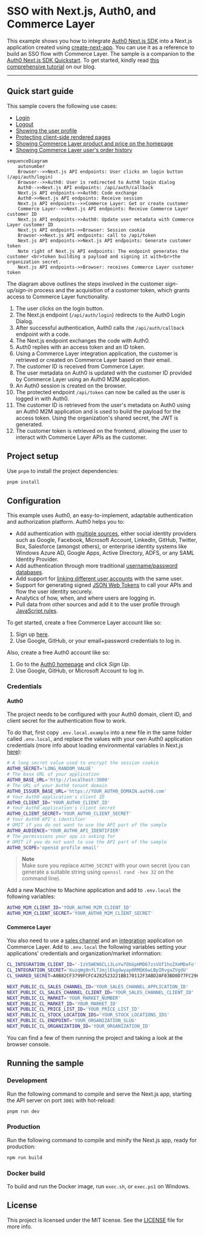 # SSO with Next.js, Auth0, and Commerce Layer

This example shows you how to integrate [Auth0 Next.js SDK](https://github.com/auth0/nextjs-auth0) into a Next.js application created using [create-next-app](https://nextjs.org/docs/api-reference/create-next-app). You can use it as a reference to build an SSO flow with Commerce Layer. The sample is a companion to the [Auth0 Next.js SDK Quickstart](https://auth0.com/docs/quickstart/webapp/nextjs). To get started, kindly read [this comprehensive tutorial](https://commercelayer.io/blog/how-to-single-sign-on-with-nextjs-auth0-and-commerce-layer) on our blog.

---

## Quick start guide

This sample covers the following use cases:

- [Login](https://github.com/commercelayer/sample-nextjs-auth0-sso/blob/main/components/NavBar.jsx#L61-L67)
- [Logout](https://github.com/commercelayer/sample-nextjs-auth0-sso/blob/main/components/NavBar.jsx#L93-L95)
- [Showing the user profile](https://github.com/commercelayer/sample-nextjs-auth0-sso/blob/main/pages/profile.jsx)
- [Protecting client-side rendered pages](https://github.com/commercelayer/sample-nextjs-auth0-sso/blob/main/pages/profile.jsx#L43-L46)
- [Showing Commerce Layer product and price on the homepage](https://github.com/commercelayer/sample-nextjs-auth0-sso/blob/main/components/Content.jsx)
- [Showing Commerce Layer user's order history](https://github.com/commercelayer/sample-nextjs-auth0-sso/blob/main/pages/orders.jsx)

```mermaid
sequenceDiagram
    autonumber
    Browser-->>Next.js API endpoints: User clicks on login button (/api/auth/login)
    Browser-->>Auth0: User is redirected to Auth0 login dialog
    Auth0-->>Next.js API endpoints: /api/auth/callback
    Next.js API endpoints->>Auth0: Code exchange
    Auth0->>Next.js API endpoints: Receive session
    Next.js API endpoints-->>Commerce Layer: Get or create customer
    Commerce Layer-->>Next.js API endpoints: Receive Commerce Layer customer ID
    Next.js API endpoints->>Auth0: Update user metadata with Commerce Layer customer ID
    Next.js API endpoints->>Browser: Session cookie
    Browser->>Next.js API endpoints: call to /api/token
    Next.js API endpoints->>Next.js API endpoints: Generate customer token
    Note right of Next.js API endpoints: The endpoint generates the customer <br>token building a payload and signing it with<br>the organization secret.
    Next.js API endpoints->>Browser: receives Commerce Layer customer token
```

The diagram above outlines the steps involved in the customer *sign-up/sign-in* process and the acquisition of a customer token, which grants access to Commerce Layer functionality.

1. The user clicks on the login button.
2. The Next.js endpoint (`/api/auth/login`) redirects to the Auth0 Login Dialog.
3. After successful authentication, Auth0 calls the `/api/auth/callback` endpoint with a code.
4. The Next.js endpoint exchanges the code with Auth0.
5. Auth0 replies with an access token and an ID token.
6. Using a Commerce Layer integration application, the customer is retrieved or created on Commerce Layer based on their email.
7. The customer ID is received from Commerce Layer.
8. The user metadata on Auth0 is updated with the customer ID provided by Commerce Layer using an Auth0 M2M application.
9. An Auth0 session is created on the browser.
10. The protected endpoint `/api/token` can now be called as the user is logged in with Auth0.
11. The customer ID is retrieved from the user's metadata on Auth0 using an Auth0 M2M application and is used to build the payload for the access token. Using the organization's shared secret, the JWT is generated.
12. The customer token is retrieved on the frontend, allowing the user to interact with Commerce Layer APIs as the customer.

## Project setup

Use `pnpm` to install the project dependencies:

```bash
pnpm install
```

## Configuration

This example uses Auth0, an easy-to-implement, adaptable authentication and authorization platform. Auth0 helps you to:

- Add authentication with [multiple sources](https://auth0.com/docs/identityproviders), either social identity providers such as Google, Facebook, Microsoft Account, LinkedIn, GitHub, Twitter, Box, Salesforce (amongst others), or enterprise identity systems like Windows Azure AD, Google Apps, Active Directory, ADFS, or any SAML Identity Provider.
- Add authentication through more traditional [username/password databases](https://auth0.com/docs/connections/database/custom-db).
- Add support for [linking different user accounts](https://auth0.com/docs/users/user-account-linking) with the same user.
- Support for generating signed [JSON Web Tokens](https://auth0.com/docs/tokens/json-web-tokens) to call your APIs and flow the user identity securely.
- Analytics of how, when, and where users are logging in.
- Pull data from other sources and add it to the user profile through [JavaScript rules](https://auth0.com/docs/rules).

To get started, create a free Commerce Layer account like so:

1. Sign up [here](https://dashboard.commercelayer.io/sign_up).
2. Use Google, GitHub, or your email+password credentials to log in.

Also, create a free Auth0 account like so:

1. Go to the [Auth0 homepage](https://auth0.com) and click *Sign Up*.
2. Use Google, GitHub, or Microsoft Account to log in.

### Credentials

#### Auth0

The project needs to be configured with your Auth0 domain, client ID, and client secret for the authentication flow to work.

To do that, first copy `.env.local.example` into a new file in the same folder called `.env.local`, and replace the values with your own Auth0 application credentials (more info about loading environmental variables in Next.js [here](https://nextjs.org/docs/basic-features/environment-variables)):

```sh
# A long secret value used to encrypt the session cookie
AUTH0_SECRET='LONG_RANDOM_VALUE'
# The base URL of your application
AUTH0_BASE_URL='http://localhost:3000'
# The URL of your Auth0 tenant domain
AUTH0_ISSUER_BASE_URL='https://YOUR_AUTH0_DOMAIN.auth0.com'
# Your Auth0 application's client ID
AUTH0_CLIENT_ID='YOUR_AUTH0_CLIENT_ID'
# Your Auth0 application's client secret
AUTH0_CLIENT_SECRET='YOUR_AUTH0_CLIENT_SECRET'
# Your Auth0 API's identifier
# OMIT if you do not want to use the API part of the sample
AUTH0_AUDIENCE='YOUR_AUTH0_API_IDENTIFIER'
# The permissions your app is asking for
# OMIT if you do not want to use the API part of the sample
AUTH0_SCOPE='openid profile email'
```

> **Note**<br />
> Make sure you replace `AUTH0_SECRET` with your own secret (you can generate a suitable string using `openssl rand -hex 32` on the command line).

Add a new Machine to Machine application and add to `.env.local` the following variables:

```sh
AUTH0_M2M_CLIENT_ID='YOUR_AUTH0_M2M_CLIENT_ID'
AUTH0_M2M_CLIENT_SECRET='YOUR_AUTH0_M2M_CLIENT_SECRET'
```

#### Commerce Layer

You also need to use a [sales channel](https://docs.commercelayer.io/core/applications#sales-channel) and an [integration](https://docs.commercelayer.io/core/applications#integration) application on Commerce Layer. Add to `.env.local` the following variables setting your applications' credentials and organization/market information:

```sh
CL_INTEGRATION_CLIENT_ID='-IzV5WEN6CLi3LoYw7ObGpHMD67zsVUf1hoZXmMDeFo'
CL_INTEGRATION_SECRET='KuzqWg9nfLTJmjlEkgdwyap0RMQK6wLBpIRvgaZVgdU'
CL_SHARED_SECRET=A0B82CF3799FCFC4282523221BB170112F3ABD2AF03BD0D77FC296D6603746E8

NEXT_PUBLIC_CL_SALES_CHANNEL_ID='YOUR_SALES_CHANNEL_APPLICATION_ID'
NEXT_PUBLIC_CL_SALES_CHANNEL_CLIENT_ID='YOUR_SALES_CHANNEL_CLIENT_ID'
NEXT_PUBLIC_CL_MARKET='YOUR_MARKET_NUMBER'
NEXT_PUBLIC_CL_MARKET_ID='YOUR_MARKET_ID'
NEXT_PUBLIC_CL_PRICE_LIST_ID='YOUR_PRICE_LIST_ID'
NEXT_PUBLIC_CL_STOCK_LOCATION_IDS='YOUR_STOCK_LOCATIONS_IDS'
NEXT_PUBLIC_CL_ENDPOINT='YOUR_ORGANIZATION_SLUG'
NEXT_PUBLIC_CL_ORGANIZATION_ID='YOUR_ORGANIZATION_ID'
```

You can find a few of them running the project and taking a look at the browser console.

## Running the sample

### Development

Run the following command to compile and serve the Next.js app, starting the API server on port `3001` with hot-reload:

```bash
pnpm run dev
```

### Production

Run the following command to compile and minify the Next.js app, ready for production:

```bash
npm run build
```

### Docker build

To build and run the Docker image, run `exec.sh`, or `exec.ps1` on Windows.

## License

This project is licensed under the MIT license. See the [LICENSE](./LICENSE) file for more info.
